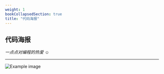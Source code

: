 ```yaml
---
weight: 1
bookCollapsedSection: true
title: "代码海报"
---
```


## **代码海报**

*一点点对编程的热爱 ☺️*

---

![Example image](cp.png)
